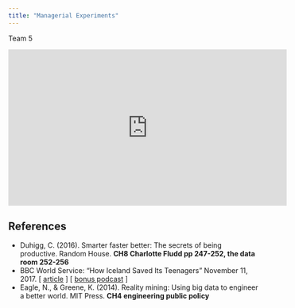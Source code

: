 ```yaml
---
title: "Managerial Experiments"
---
```


Team 5

<iframe width="560" height="315" src="https://www.youtube.com/embed/cDbD_JSCrNo" frameborder="0" allow="accelerometer; autoplay; encrypted-media; gyroscope; picture-in-picture" allowfullscreen></iframe>


## References

*	Duhigg, C. (2016). Smarter faster better: The secrets of being productive. Random House. **CH8 Charlotte Fludd pp 247-252, the data room 252-256**  
*	BBC World Service: “How Iceland Saved Its Teenagers” November 11, 2017. [ [article](https://www.theatlantic.com/health/archive/2017/01/teens-drugs-iceland/513668/) ] [ [bonus podcast]() ]  
*	Eagle, N., & Greene, K. (2014). Reality mining: Using big data to engineer a better world. MIT Press. **CH4 engineering public policy**  





